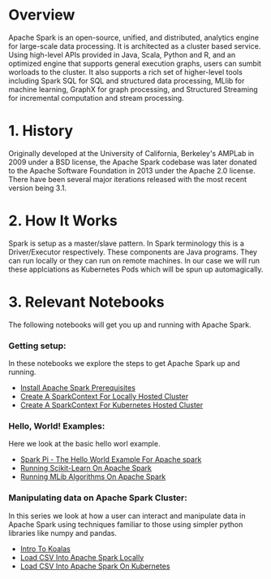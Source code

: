 # Overview
Apache Spark is an open-source, unified, and distributed, analytics engine for large-scale data processing. It is architected as a cluster based service. Using high-level APIs provided in Java, Scala, Python and R, and an optimized engine that supports general execution graphs, users can sumbit worloads to the cluster. It also supports a rich set of higher-level tools including Spark SQL for SQL and structured data processing, MLlib for machine learning, GraphX for graph processing, and Structured Streaming for incremental computation and stream processing.

# 1. History
Originally developed at the University of California, Berkeley's AMPLab in 2009 under a BSD license, the Apache Spark codebase was later donated to the Apache Software Foundation in 2013 under the Apache 2.0 license. There have been several major iterations released with the most recent version being 3.1.

# 2. How It Works
Spark is setup as a master/slave pattern. In Spark terminology this is a Driver/Executor respectively. These components are Java programs. They can run locally or they can run on remote machines. In our case we will run these applciations as Kubernetes Pods which will be spun up automagically.

# 3. Relevant Notebooks
The following notebooks will get you up and running with Apache Spark.

### Getting setup:
In these notebooks we explore the steps to get Apache Spark up and running.

- [Install Apache Spark Prerequisites](Install%20Apache%20Spark%20Prerequisites.ipynb)
- [Create A SparkContext For Locally Hosted Cluster](Create%20A%20SparkContext%20For%20Locally%20Hosted%20Cluster.ipynb)
- [Create A SparkContext For Kubernetes Hosted Cluster](Create%20A%20SparkContext%20For%20Kubernetes%20Hosted%20Cluster.ipynb)

### Hello, World! Examples:
Here we look at the basic hello worl example.

- [Spark Pi - The Hello World Example For Apache spark](Spark%20Pi%20-%20The%20Hello%20World%20Example%20For%20Apache%20spark.ipynb)
- [Running Scikit-Learn On Apache Spark](Running%20Scikit-Learn%20Apache%20Spark.ipynb)
- [Running MLib Algorithms On Apache Spark](Running%20MLib%20Algorithms%20%28k-means%29.ipynb)

### Manipulating data on Apache Spark Cluster:
In this series we look at how a user can interact and manipulate data in Apache Spark using techniques familiar to those using simpler python libraries like numpy and pandas.

- [Intro To Koalas](Intro%20To%20Koalas.ipynb)
- [Load CSV Into Apache Spark Locally](Load%20CSV%20Into%20Apache%20Spark%20Locally.ipynb)
- [Load CSV Into Apache Spark On Kubernetes](Load%20CSV%20Into%20Apache%20Spark%20On%20Kubernetes.ipynb)